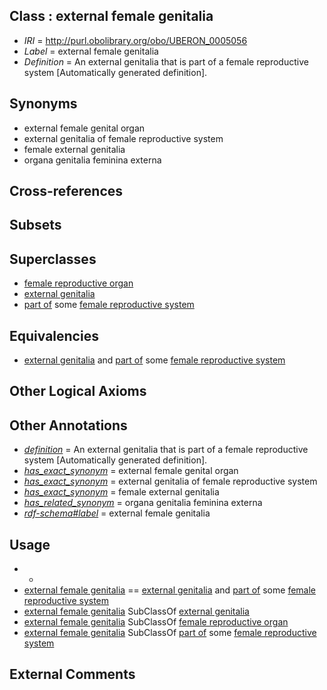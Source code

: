 
## Class : external female genitalia

 * *IRI* = http://purl.obolibrary.org/obo/UBERON_0005056
 * *Label* = external female genitalia
 * *Definition* = An external genitalia that is part of a female reproductive system [Automatically generated definition].

## Synonyms

 * external female genital organ
 * external genitalia of female reproductive system
 * female external genitalia
 * organa genitalia feminina externa

## Cross-references


## Subsets


## Superclasses

 * [female reproductive organ](../../UBERON/34/UBERON_0003134.md)
 * [external genitalia](../../UBERON/76/UBERON_0004176.md)
 * [part of](../../BFO/50/BFO_0000050.md) some [female reproductive system](../../UBERON/74/UBERON_0000474.md)

## Equivalencies

 * [external genitalia](../../UBERON/76/UBERON_0004176.md) and [part of](../../BFO/50/BFO_0000050.md) some [female reproductive system](../../UBERON/74/UBERON_0000474.md)

## Other Logical Axioms


## Other Annotations

 * *[definition](../../IAO/15/IAO_0000115.md)* = An external genitalia that is part of a female reproductive system [Automatically generated definition].
 * *[has_exact_synonym](../../ym/oboInOwl#hasExactSynonym.md)* = external female genital organ
 * *[has_exact_synonym](../../ym/oboInOwl#hasExactSynonym.md)* = external genitalia of female reproductive system
 * *[has_exact_synonym](../../ym/oboInOwl#hasExactSynonym.md)* = female external genitalia
 * *[has_related_synonym](../../ym/oboInOwl#hasRelatedSynonym.md)* = organa genitalia feminina externa
 * *[rdf-schema#label](../../el/rdf-schema#label.md)* = external female genitalia

## Usage

 * -
 * [external female genitalia](../../UBERON/56/UBERON_0005056.md) == [external genitalia](../../UBERON/76/UBERON_0004176.md) and [part of](../../BFO/50/BFO_0000050.md) some [female reproductive system](../../UBERON/74/UBERON_0000474.md)
 * [external female genitalia](../../UBERON/56/UBERON_0005056.md) SubClassOf [external genitalia](../../UBERON/76/UBERON_0004176.md)
 * [external female genitalia](../../UBERON/56/UBERON_0005056.md) SubClassOf [female reproductive organ](../../UBERON/34/UBERON_0003134.md)
 * [external female genitalia](../../UBERON/56/UBERON_0005056.md) SubClassOf [part of](../../BFO/50/BFO_0000050.md) some [female reproductive system](../../UBERON/74/UBERON_0000474.md)

## External Comments

